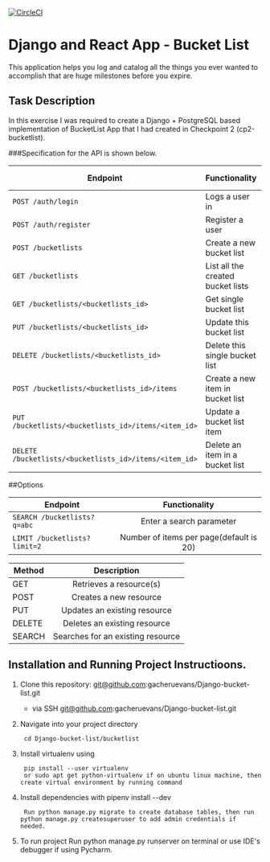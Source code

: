[![CircleCI](https://dl.circleci.com/status-badge/img/gh/gacheruevans/Django-bucket-list/tree/develop.svg?style=shield)](https://dl.circleci.com/status-badge/redirect/gh/gacheruevans/Django-bucket-list/tree/develop)

# Django and React App - Bucket List

This application helps you log and catalog all the things you ever wanted to accomplish that are huge milestones before you expire.

## Task Description

In this exercise I was required to create a Django + PostgreSQL based implementation of BucketList App that I had created in Checkpoint 2 (cp2-bucketlist).

###Specification for the API is shown below.

| Endpoint                 				               		   | Functionality 						 | Public Access| 
| -------------------------------------------------------------|-------------------------------------|---------------
| `POST /auth/login`         				                   |  Logs a user in                     |  TRUE        |
| `POST /auth/register`      				                   |  Register a user                    |	FALSE	    |
| `POST /bucketlists`       				                   |  Create a new bucket list	         |  FALSE       |
| `GET /bucketlists`						                   |  List all the created bucket lists	 |  FALSE       |
| `GET /bucketlists/<bucketlists_id>`		                   |  Get single bucket list             |  FALSE       |                     
| `PUT /bucketlists/<bucketlists_id> `                         |  Update this bucket list            |  FALSE       |                       
| `DELETE /bucketlists/<bucketlists_id>`				       |  Delete this single bucket list     |  FALSE       |                              
| `POST /bucketlists/<bucketlists_id>/items`                   |  Create a new item in bucket list   |  FALSE       |                                
| `PUT /bucketlists/<bucketlists_id>/items/<item_id>`          |  Update a bucket list item          |  FALSE       |                         
| `DELETE /bucketlists/<bucketlists_id>/items/<item_id>`       |  Delete an item in a bucket list    |  FALSE       |

##Options

| Endpoint                 				               		   | Functionality 						 	  |    
| -------------------------------------------------------------|:----------------------------------------:|
| `SEARCH /bucketlists?q=abc`         				           | Enter a search parameter                 |
| `LIMIT /bucketlists?limit=2`      				           | Number of items per page(default is 20)  |


| Method                 				               		   | Description 						 	  |    
| -------------------------------------------------------------|:----------------------------------------:|
| GET         				           						   | Retrieves a resource(s)                 |
| POST      				                                   | Creates a new resource                  |
| PUT         				                                   | Updates an existing resource            |
| DELETE      				                                   | Deletes an existing resource            |
| SEARCH                                                       | Searches for an existing resource       |

## Installation and Running Project Instructioons.

1. Clone this repository: git@github.com:gacheruevans/Django-bucket-list.git

    * via SSH
        git@github.com:gacheruevans/Django-bucket-list.git 

2. Navigate into your project directory 

        cd Django-bucket-list/bucketlist 
    
3. Install virtualenv using 
   
        pip install --user virtualenv 
        or sudo apt get python-virtualenv if on ubuntu linux machine, then create virtual environment by running command
    
4. Install dependencies with 
        pipenv install --dev

        Run python manage.py migrate to create database tables, then run python manage.py createsuperuser to add admin credentials if needed.

5. To run project 
        Run python manage.py runserver on terminal or use IDE's debugger if using Pycharm.